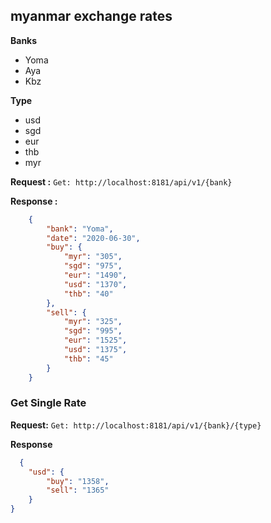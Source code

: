 ## myanmar exchange rates
**Banks**
- Yoma
- Aya
- Kbz

**Type**
- usd
- sgd
- eur
- thb
- myr

**Request :**
`Get: http://localhost:8181/api/v1/{bank}`

**Response :**
```json
    {
        "bank": "Yoma",
        "date": "2020-06-30",
        "buy": {
            "myr": "305",
            "sgd": "975",
            "eur": "1490",
            "usd": "1370",
            "thb": "40"
        },
        "sell": {
            "myr": "325",
            "sgd": "995",
            "eur": "1525",
            "usd": "1375",
            "thb": "45"
        }
    }
```

### Get Single Rate

**Request:**
`Get: http://localhost:8181/api/v1/{bank}/{type}`

**Response**
```json
  {
    "usd": {
        "buy": "1358",
        "sell": "1365"
    }
}
```